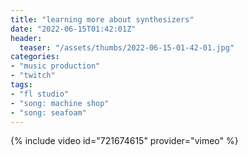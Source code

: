 ```yaml
---
title: "learning more about synthesizers"
date: "2022-06-15T01:42:01Z"
header:
  teaser: "/assets/thumbs/2022-06-15-01-42-01.jpg"
categories:
- "music production"
- "twitch"
tags:
- "fl studio"
- "song: machine shop"
- "song: seafoam"
---
```

{% include video id="721674615" provider="vimeo" %}
